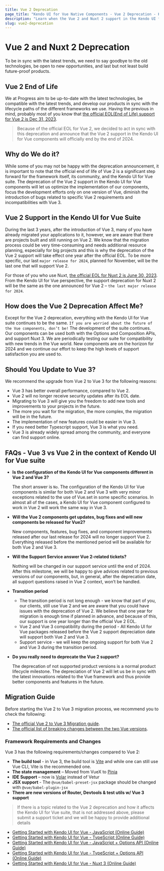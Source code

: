```yaml
---
title: Vue 2 Deprecation
page_title: "Kendo UI for Vue Native Components - Vue 2 Deprecation - Kendo UI for Vue Native Docs & Demos"
description: "Learn when the Vue 2 and Nuxt 2 support in the Kendo UI for Vue suite will be deprecated and how the suite will evolve in the future"
slug: vue2-deprecation
---
```


# Vue 2 and Nuxt 2 Deprecation

To be in sync with the latest trends, we need to say goodbye to the old technologies, be open to new opportunities, and last but not least build future-proof products. 

## Vue 2 End of Life

We at Progress aim to be up-to-date with the latest technologies, be compatible with the latest trends, and develop our products in sync with the lifecycle paths of the different frameworks we use. Having the previous in mind, probably most of you know that [the official EOL(End of Life) support for Vue 2 is Dec 31, 2023](https://v2.vuejs.org/lts/). 


> Because of the official EOL for Vue 2, we decided to act in sync with this deprecation and announce that the Vue 2 support in the Kendo UI for Vue components will officially end by the end of 2024.

## Why do We do it? 
While some of you may not be happy with the deprecation announcement, it is important to note that the official end of life of Vue 2 is a significant step forward for the framework itself, its community, and the Kendo UI for Vue suite. The deprecation of the Vue 2 support in the Kendo UI for Vue components will let us optimize the implementation of our components, focus the development efforts only on one version of Vue, diminish the introduction of bugs related to specific Vue 2 requirements and incompatibilities with Vue 3. 

## Vue 2 Support in the Kendo UI for Vue Suite 
During the last 3 years, after the introduction of Vue 3, many of you have already migrated your applications to it, however, we are aware that there are projects built and still running on Vue 2. We know that the migration process could be very time-consuming and needs additional resource planning, especially for big projects and this is why the deprecation of the Vue 2 support will take effect one year after the official EOL. To be more specific, our last `major release for 2024`, planned for November, will be the last one that will support Vue 2. 

For those of you who use Nuxt, [the official EOL for Nuxt 2 is June 30, 2023](https://v2.nuxt.com/lts/). From the Kendo UI for Vue perspective, the support deprecation for Nuxt 2 will be the same as the one announced for Vue 2 – `the last major release for 2024`. 

## How does the Vue 2 Deprecation Affect Me? 
Except for the Vue 2 deprecation, everything with the Kendo UI for Vue suite continues to be the same. `If you are worried about the future of the Vue components, don’t be!` The development of the suite continues. Our components can be used both with the Options and Composition APIs, and support Nuxt 3. We are periodically testing our suite for compatibility with new trends in the Vue world. New components are on the horizon for 2024 and we continue our effort to keep the high levels of support satisfaction you are used to.  

## Should You Update to Vue 3? 

We recommend the upgrade from Vue 2 to Vue 3 for the following reasons:
* Vue 3 has better overall performance, compared to Vue 2.
* Vue 2 will no longer receive security updates after its EOL date.
* Migrating to Vue 3 will give you the freedom to add new tools and improvements to your projects in the future.
* The more you wait for the migration, the more complex, the migration will be in the future.
* The implementation of new features could be easier in Vue 3.
* If you need better Typescript support, Vue 3 is what you need.
* Vue 3 is already widely spread among the community, and everyone can find support online.


## FAQs - Vue 3 vs Vue 2 in the context of Kendo UI for Vue suite
* **Is the configuration of the Kendo UI for Vue components different in Vue 2 and Vue 3?**

    The short answer is `No`. The configuration of the Kendo UI for Vue components is similar for both Vue 2 and Vue 3 with very minor exceptions related to the use of Vue.set in some specific scenarios. In almost all of the cases, a Kendo UI for Vue component configured to work in Vue 2 will work the same way in Vue 3.
* **Will the Vue 2 components get updates, bug fixes and will new components be released for Vue2?** 
    
    New components, features, bug fixes, and component improvements released after our last release for 2024 will no longer support Vue 2. Everything released before the mentioned period will be available for both Vue 2 and Vue 3.

* **Will the Support Service answer Vue 2-related tickets?**
    
    Nothing will be changed in our support service until the end of 2024. After this milestone, we will be happy to give advices related to previous versions of our components, but, in general, after the deprecation date, all support questions raised in Vue 2 context, won’t be handled.

* **Transition period**
    * The transition period is not long enough - we know that part of you, our clients, still use Vue 2 and we are aware that you could have issues with the deprecation of Vue 2. We believe that one year for migration is enough time if planned in advance, and because of this, our support is one year longer than the official Vue 2 EOL.
    * Vue 2 and Vue 3 compatibility during the period - All Kendo UI for Vue packages released before the Vue 2 support depreciation date will support both Vue 2 and Vue 3. 
    * Support service - we will keep the ongoing support for both Vue 2 and Vue 3 during the transition period.
* **Do you really need to deprecate the Vue 2 support?**
    
    The deprecation of not supported product versions is a normal product lifecycle milestone. The depreciation of Vue 2 will let us be in sync with the latest innovations related to the Vue framework and thus provide better components and features in the future. 

## Migration Guide

Before starting the Vue 2 to Vue 3 migration process, we recommend you to check the following:

* [The official Vue 2 to Vue 3 Migration guide](https://v3-migration.vuejs.org/).
* [The official list of breaking changes between the two Vue versions](https://v3-migration.vuejs.org/breaking-changes/ ).

### Framework Requirements and Changes

Vue 3 has the following requirements/changes compared to Vue 2:
* **The build tool** - in Vue 3, the build tool is [Vite](https://vitejs.dev/) and while one can still use Vue CLI, Vite is the recommended one.
* **The state management** – Moved from VueX to [Pinia](https://pinia.vuejs.org/)
* **IDE Support** – now is [Volar](https://marketplace.visualstudio.com/items?itemName=Vue.volar) instead of Vetur
* **JSX support** - The `@vue/babel-preset-jsx` package should be changed with `@vue/babel-plugin-jsx`
* **There are new versions of Router, Devtools & test utils w/ Vue 3 support**

> If there is a topic related to the Vue 2 deprecation and how it affects the Kendo UI for Vue suite, that is not addressed above, please submit a support ticket and we will be happy to provide additional details


* [Getting Started with Kendo UI for Vue - JavaScript (Online Guide)](slug:getting_started_javascript_composition_api)
* [Getting Started with Kendo UI for Vue - TypeScript (Online Guide)](slug:getting_started_typescript_composition_api)
* [Getting Started with Kendo UI for Vue - JavaScript + Options API (Online Guide)](slug:getting_started_javascript_options_api)
* [Getting Started with Kendo UI for Vue - TypeScript + Options API (Online Guide)](slug:getting_started_typescript_options_api)
* [Getting Started with Kendo UI for Vue - Nuxt 3 (Online Guide)](slug:getting_started_nuxt_3)
